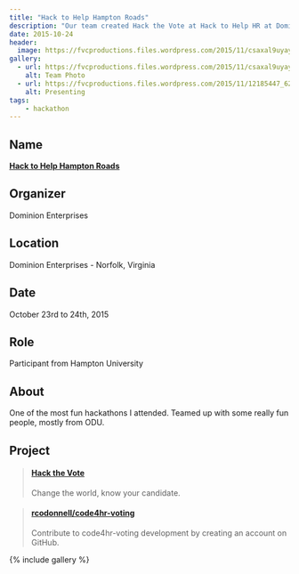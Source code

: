 ```yaml
---
title: "Hack to Help Hampton Roads"
description: "Our team created Hack the Vote at Hack to Help HR at Dominion Enterprises."
date: 2015-10-24
header:
  image: https://fvcproductions.files.wordpress.com/2015/11/csaxal9uyaypho3.jpg
gallery:
  - url: https://fvcproductions.files.wordpress.com/2015/11/csaxal9uyaypho3.jpg
    alt: Team Photo
  - url: https://fvcproductions.files.wordpress.com/2015/11/12185447_625125410958828_1289917126824218099_o.jpg
    alt: Presenting
tags:
    - hackathon
---
```


## Name

<a title="DE" href="https://hackathon.dominionenterprises.com/" target="_blank" rel="noopener"><strong>Hack to Help Hampton Roads</strong></a>

## Organizer

Dominion Enterprises

## Location

Dominion Enterprises - Norfolk, Virginia

## Date

October 23rd to 24th, 2015

## Role

Participant from Hampton University

## About

One of the most fun hackathons I attended. Teamed up with some really fun people, mostly from ODU.

## Project

<blockquote class="embedly-card"><h4><a href="//rcodonnell.github.io/code4hr-voting/">Hack the Vote</a></h4><p>Change the world, know your candidate.</p></blockquote>

<blockquote class="embedly-card"><h4><a href="https://github.com/rcodonnell/code4hr-voting">rcodonnell/code4hr-voting</a></h4><p>Contribute to code4hr-voting development by creating an account on GitHub.</p></blockquote>

{% include gallery %}
